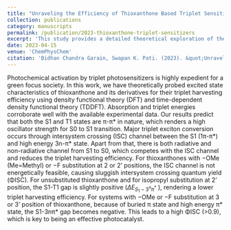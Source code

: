```yaml
---
title: "Unraveling the Efficiency of Thioxanthone Based Triplet Sensitizers: A Detailed Theoretical Study"
collection: publications
category: manuscripts
permalink: /publication/2023-thioxanthone-triplet-sensitizers
excerpt: 'This study provides a detailed theoretical exploration of the efficiency of thioxanthone-based triplet sensitizers.'
date: 2023-04-15
venue: 'ChemPhysChem'
citation: 'Bidhan Chandra Garain, Swapan K. Pati. (2023). &quot;Unraveling the Efficiency of Thioxanthone Based Triplet Sensitizers: A Detailed Theoretical Study.&quot; <i>ChemPhysChem</i>, 24(8), e202200753.'
---
```


Photochemical activation by triplet photosensitizers is highly expedient for a green focus society. In this work, we have theoretically probed excited state characteristics of thioxanthone and its derivatives for their triplet harvesting efficiency using density functional theory (DFT) and time-dependent density functional theory (TDDFT). Absorption and triplet energies corroborate well with the available experimental data. Our results predict that both the S1 and T1 states are π-π* in nature, which renders a high oscillator strength for S0 to S1 transition. Major triplet exciton conversion occurs through intersystem crossing (ISC) channel between the S1 (1π-π*) and high energy 3n-π* state. Apart from that, there is both radiative and non-radiative channel from S1 to S0, which competes with the ISC channel and reduces the triplet harvesting efficiency. For thioxanthones with −OMe (Me=Methyl) or −F substitution at 2 or 2’ positions, the ISC channel is not energetically feasible, causing sluggish intersystem crossing quantum yield (ΦISC). For unsubstituted thioxanthone and for isopropyl substitution at 2’ position, the S1-T1 gap is slightly positive ($\Delta E_{S_{1}-{3}^n\pi^{*}}$ ), rendering a lower triplet harvesting efficiency. For systems with −OMe or −F substitution at 3 or 3’ position of thioxanthone, because of buried π state and high energy π* state, the S1-3nπ* gap becomes negative. This leads to a high ΦISC (>0.9), which is key to being an effective photocatalyst.

